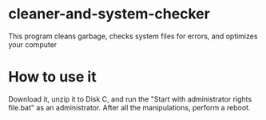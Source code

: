 # cleaner-and-system-checker
This program cleans garbage, checks system files for errors, and optimizes your computer

# How to use it
Download it, unzip it to Disk C, and run the "Start with administrator rights file.bat" as an administrator.
After all the manipulations, perform a reboot.
